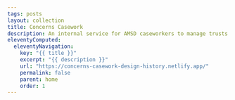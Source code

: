 ```yaml
---
tags: posts
layout: collection
title: Concerns Casework
description: An internal service for AMSD caseworkers to manage trusts and academies with financial, governance, and safeguarding concerns.
eleventyComputed:
  eleventyNavigation:
    key: "{{ title }}"
    excerpt: "{{ description }}"
    url: "https://concerns-casework-design-history.netlify.app/"
    permalink: false
    parent: home
    order: 1
---
```


